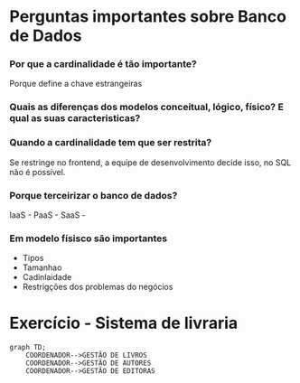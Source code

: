 # Perguntas importantes sobre Banco de Dados

### Por que a cardinalidade é tão importante?
Porque define a chave estrangeiras

### Quais as diferenças dos modelos conceitual, lógico, físico? E qual as suas caracteristicas?

### Quando a cardinalidade tem que ser restrita?
Se restringe no frontend, a equipe de desenvolvimento decide isso, no SQL não é possível.

### Porque terceirizar o banco de dados?
IaaS - 
PaaS - 
SaaS - 

### Em modelo físisco são importantes
* Tipos
* Tamanhao
* Cadinlaidade
* Restrigções dos problemas do negócios

# Exercício - Sistema de livraria
```mermaid
graph TD;
    COORDENADOR-->GESTÃO DE LIVROS
    COORDENADOR-->GESTÃO DE AUTORES
    COORDENADOR-->GESTÃO DE EDITORAS
```
